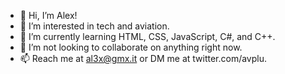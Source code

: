 - 👋 Hi, I’m Alex!
- 👀 I’m interested in tech and aviation.
- 🌱 I’m currently learning HTML, CSS, JavaScript, C#, and C++.
- 💞️ I’m not looking to collaborate on anything right now.
- 📫 Reach me at al3x@gmx.it or DM me at twitter.com/avplu.

<!---
avplu/avplu is a ✨ special ✨ repository because its `README.md` (this file) appears on your GitHub profile.
You can click the Preview link to take a look at your changes.
--->
